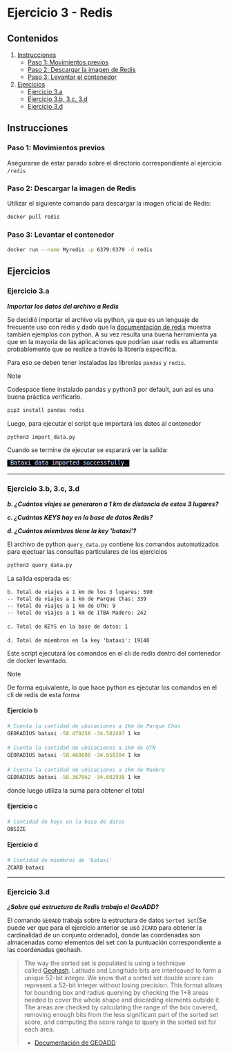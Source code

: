 # Ejercicio 3 - Redis

## Contenidos

1. [Instrucciones](#instrucciones)
    - [Paso 1: Movimientos previos](#paso-1-movimientos-previos)
    - [Paso 2: Descargar la imagen de Redis](#paso-2-descargar-la-imagen-de-redis)
    - [Paso 3: Levantar el contenedor](#paso-3-levantar-el-contenedor)
2. [Ejercicios](#ejercicios)
    - [Ejercicio 3.a](#ejercicio-3a)
    - [Ejercicio 3.b, 3.c, 3.d](#ejercicio-3b-3c-3d)
    - [Ejercicio 3.d](#ejercicio-3d)


## Instrucciones
### Paso 1: Movimientos previos

Asegurarse de estar parado sobre el directorio correspondiente al ejercicio `/redis`

### Paso 2: Descargar la imagen de Redis
Utilizar el siguiente comando para descargar la imagen oficial de Redis:
```bash
docker pull redis
```

### Paso 3: Levantar el contenedor
```bash
docker run --name Myredis -p 6379:6379 -d redis
```
## Ejercicios
### Ejercicio 3.a
***Importar los datos del archivo a Redis***

Se decidió importar el archivo vía python, ya que es un lenguaje de frecuente uso con redis y dado que la [documentación de redis](https://redis.io/docs/latest/develop/data-types/geospatial/) muestra también ejemplos con python. A su vez resulta una buena herramienta ya que en la mayoria de las aplicaciones que podrían usar redis es altamente probablemente que se realize a través la librería específica.

Para eso se deben tener instaladas las librerías `pandas` y `redis`. 

> [!Note]
> Codespace tiene instalado pandas y python3 por default, aun así es una buena práctica verificarlo.

```sh
pip3 install pandas redis
```

Luego, para ejecutar el script que importará los datos al contenedor

```sh
python3 import_data.py
```

Cuando se termine de ejecutar se esparará ver la salida:

![](resources/ej3a.png)


***
### Ejercicio 3.b, 3.c, 3.d

***b. ¿Cuántos viajes se generaron a 1 km de distancia de estos 3 lugares?***

***c. ¿Cuántas KEYS hay en la base de datos Redis?***

***d. ¿Cuántos miembros tiene la key 'bataxi'?***

El archivo de python `query_data.py` contiene los comandos automatizados para ejectuar las consultas particulares de los ejercicios
```sh
python3 query_data.py
```
La salida esperada es:

```
b. Total de viajes a 1 km de los 3 lugares: 590
-- Total de viajes a 1 km de Parque Chas: 339
-- Total de viajes a 1 km de UTN: 9
-- Total de viajes a 1 km de ITBA Madero: 242

c. Total de KEYS en la base de datos: 1

d. Total de miembros en la key 'bataxi': 19148
```

Este script ejecutará los comandos en el cli de redis dentro del contenedor de docker levantado.

> [!Note]
> De forma equivalente, lo que hace python es ejecutar los comandos en el cli de redis de esta forma
>
> #### Ejercicio b
> ```sh
> # Cuenta la cantidad de ubicaciones a 1km de Parque Chas
> GEORADIUS bataxi -58.479258 -34.582497 1 km
> 
> # Cuenta la cantidad de ubicaciones a 1km de UTN
> GEORADIUS bataxi -58.468606 -34.658304 1 km
> 
> # Cuenta la cantidad de ubicaciones a 1km de Madero
> GEORADIUS bataxi -58.367862 -34.602938 1 km
> ```
> donde luego utiliza la suma para obtener el total
>
> #### Ejercicio c
> ```sh
> # Cantidad de keys en la base de datos
> DBSIZE
> ```
>
> #### Ejercicio d
> ```sh
> # Cantidad de miembros de 'bataxi'
> ZCARD bataxi
> ```


***
### Ejercicio 3.d
***¿Sobre qué estructura de Redis trabaja el GeoADD?***

El comando `GEOADD` trabaja sobre la estructura de datos `Sorted Set`(Se puede ver que para el ejercicio anterior se usó `ZCARD` para obtener la cardinalidad de un conjunto ordenado), donde las coordenadas son almacenadas como elementos del set con la puntuación correspondiente a las coordenadas geohash.


> The way the sorted set is populated is using a technique called [Geohash](https://en.wikipedia.org/wiki/Geohash). Latitude and Longitude bits are interleaved to form a unique 52-bit integer. We know that a sorted set double score can represent a 52-bit integer without losing precision.
> This format allows for bounding box and radius querying by checking the 1+8 areas needed to cover the whole shape and discarding elements outside it. The areas are checked by calculating the range of the box covered, removing enough bits from the less significant part of the sorted set score, and computing the score range to query in the sorted set for each area.
> 
> - [Documentación de GEOADD](https://redis.io/docs/latest/commands/geoadd/)
